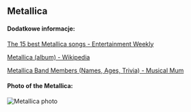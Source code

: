 ## Metallica
#### Dodatkowe informacje:
[The 15 best Metallica songs - Entertainment Weekly](https://ew.com/music/best-metallica-songs/)

[Metallica (album) - Wikipedia](https://en.wikipedia.org/wiki/Metallica_(album))

[Metallica Band Members (Names, Ages, Trivia) - Musical Mum](https://www.musicalmum.com/metallica-band-members/)

#### Photo of the Metallica:
![Metallica photo](https://static.billboard.com/files/media/Metallica-2018-cr-Herring-Herring-billboard-1548-compressed.jpg)
